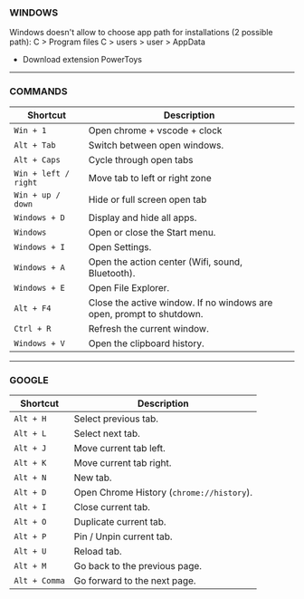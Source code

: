 ### WINDOWS

Windows doesn't allow to choose app path for installations (2 possible path):
C > Program files
C > users > user > AppData

* Download extension PowerToys

---

### COMMANDS

| Shortcut        | Description                                            |
|-----------------|--------------------------------------------------------|
| `Win + 1`       | Open chrome + vscode + clock                          |
| `Alt + Tab`     | Switch between open windows.                          |
| `Alt + Caps`    | Cycle through open tabs                              |
| `Win + left / right`    | Move tab to left or right zone                                |
| `Win + up / down`    | Hide or full screen open tab                                |
| `Windows + D`   | Display and hide all apps.                            |
| `Windows`       | Open or close the Start menu.                         |
| `Windows + I`   | Open Settings.                                         |
| `Windows + A`   | Open the action center (Wifi, sound, Bluetooth).      |
| `Windows + E`   | Open File Explorer.                                   |
| `Alt + F4`      | Close the active window. If no windows are open, prompt to shutdown. |
| `Ctrl + R`      | Refresh the current window.                           |
| `Windows + V`   | Open the clipboard history.                           |


---


### GOOGLE

| Shortcut        | Description                                            |
|-----------------|--------------------------------------------------------|
| `Alt + H`       | Select previous tab.                                   |
| `Alt + L`       | Select next tab.                                       |
| `Alt + J`       | Move current tab left.                                 |
| `Alt + K`       | Move current tab right.                                |
| `Alt + N`       | New tab.                                               |
| `Alt + D`       | Open Chrome History (`chrome://history`).              |
| `Alt + I`       | Close current tab.                                     |
| `Alt + O`       | Duplicate current tab.                                 |
| `Alt + P`       | Pin / Unpin current tab.                               |
| `Alt + U`       | Reload tab.                                            |
| `Alt + M`       | Go back to the previous page.                          |
| `Alt + Comma`   | Go forward to the next page.                           |




